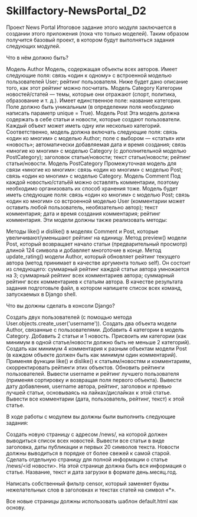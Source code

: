 # Skillfactory-NewsPortal_D2
Проект News Portal
Итоговое задание этого модуля заключается в создании этого приложения (пока что только моделей). Таким образом получится базовый проект, в котором будут выполняться задания следующих модулей.

Что в нём должно быть?

Модель Author
Модель, содержащая объекты всех авторов.
Имеет следующие поля:
cвязь «один к одному» с встроенной моделью пользователей User;
рейтинг пользователя. Ниже будет дано описание того, как этот рейтинг можно посчитать.
Модель Category
Категории новостей/статей — темы, которые они отражают (спорт, политика, образование и т. д.). Имеет единственное поле: название категории. Поле должно быть уникальным (в определении поля необходимо написать параметр unique = True).
Модель Post
Эта модель должна содержать в себе статьи и новости, которые создают пользователи. Каждый объект может иметь одну или несколько категорий.
Соответственно, модель должна включать следующие поля:
связь «один ко многим» с моделью Author;
поле с выбором — «статья» или «новость»;
автоматически добавляемая дата и время создания;
связь «многие ко многим» с моделью Category (с дополнительной моделью PostCategory);
заголовок статьи/новости;
текст статьи/новости;
рейтинг статьи/новости.
Модель PostCategory
Промежуточная модель для связи «многие ко многим»:
связь «один ко многим» с моделью Post;
связь «один ко многим» с моделью Category.
Модель Comment
Под каждой новостью/статьёй можно оставлять комментарии, поэтому необходимо организовать их способ хранения тоже.
Модель будет иметь следующие поля:
связь «один ко многим» с моделью Post;
связь «один ко многим» со встроенной моделью User (комментарии может оставить любой пользователь, необязательно автор);
текст комментария;
дата и время создания комментария;
рейтинг комментария.
Эти модели должны также реализовать методы:

Методы like() и dislike() в моделях Comment и Post, которые увеличивают/уменьшают рейтинг на единицу.
Метод preview() модели Post, который возвращает начало статьи (предварительный просмотр) длиной 124 символа и добавляет многоточие в конце.
Метод update_rating() модели Author, который обновляет рейтинг текущего автора (метод принимает в качестве аргумента только self).
Он состоит из следующего:
суммарный рейтинг каждой статьи автора умножается на 3;
суммарный рейтинг всех комментариев автора;
суммарный рейтинг всех комментариев к статьям автора.
В качестве результата задания подготовьте файл, в котором напишете список всех команд, запускаемых в Django shell.

Что вы должны сделать в консоли Django?

Создать двух пользователей (с помощью метода User.objects.create_user('username')).
Создать два объекта модели Author, связанные с пользователями.
Добавить 4 категории в модель Category.
Добавить 2 статьи и 1 новость.
Присвоить им категории (как минимум в одной статье/новости должно быть не меньше 2 категорий).
Создать как минимум 4 комментария к разным объектам модели Post (в каждом объекте должен быть как минимум один комментарий).
Применяя функции like() и dislike() к статьям/новостям и комментариям, скорректировать рейтинги этих объектов.
Обновить рейтинги пользователей.
Вывести username и рейтинг лучшего пользователя (применяя сортировку и возвращая поля первого объекта).
Вывести дату добавления, username автора, рейтинг, заголовок и превью лучшей статьи, основываясь на лайках/дислайках к этой статье.
Вывести все комментарии (дата, пользователь, рейтинг, текст) к этой статье.

В ходе работы с модулем вы должны были выполнить следующие задания:

Создать новую страницу с адресом /news/, на которой должен выводиться список всех новостей.
Вывести все статьи в виде заголовка, даты публикации и первых 20 символов текста.
Новости должны выводиться в порядке от более свежей к самой старой.
Сделать отдельную страницу для полной информации о статье /news/<id новости>.
На этой странице должна быть вся информация о статье. Название, текст и дата загрузки в формате день.месяц.год.

Написать собственный фильтр censor, который заменяет буквы нежелательных слов в заголовках и текстах статей на символ «*».

Все новые страницы должны использовать шаблон default.html как основу.
